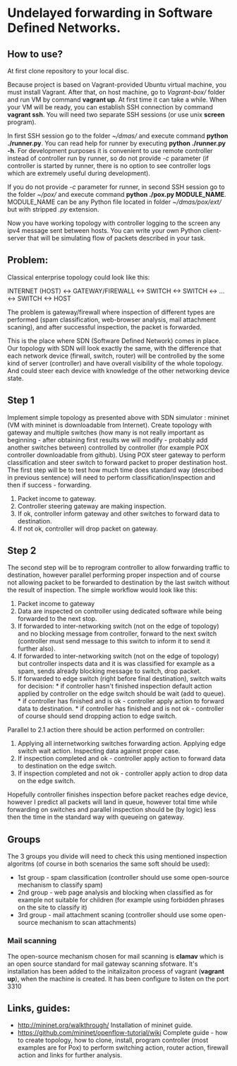 # Undelayed forwarding in Software Defined Networks.

## How to use?

At first clone repository to your local disc.

Because project is based on Vagrant-provided Ubuntu virtual machine, you must install Vagrant.
After that, on host machine, go to *Vagrant-box/* folder and run VM by command **vagrant up**.
At first time it can take a while.
When your VM will be ready, you can establish SSH connection by command **vagrant ssh**.
You will need two separate SSH sessions (or use unix **screen** program).

In first SSH session go to the folder *~/dmas/* and execute command **python ./runner.py**.
You can read help for runner by executing **python ./runner.py -h**.
For development purposes it is convenient to use remote controller instead of controller run by runner, so do not provide *-c* parameter
(if controller is started by runner, there is no option to see controller logs which are extremely useful during development).

If you do not provide *-c* parameter for runner, in second SSH session go to the folder *~/pox/* and execute command **python ./pox.py MODULE_NAME**.
MODULE_NAME can be any Python file located in folder *~/dmas/pox/ext/* but with stripped *.py* extension.

Now you have working topology with controller logging to the screen any ipv4 message sent between hosts.
You can write your own Python client-server that will be simulating flow of packets described in your task.

## Problem:

Classical enterprise topology could look like this:

INTERNET (HOST) <-> GATEWAY/FIREWALL <-> SWITCH <-> SWITCH <-> ... <-> SWITCH <-> HOST

The problem is gateway/firewall where inspection of different types are performed (spam classification, web-browser analysis, mail attachment scaning), and after successful inspection, the packet is forwarded.

This is the place where SDN (Software Defined Network) comes in place. Our topology with SDN will look exactly the same, with the difference that each network device (firwall, switch, router) will be controlled by the some kind of server (controller) and have overall visibility of the whole topology. And could steer each device with knowledge of the other networking device state.

## Step 1

Implement simple topology as presented above with SDN simulator : mininet (VM with mininet is downloadable from Internet).
Create topology with gateway and multiple switches  (how many is not really important as beginning - after obtaining first results we will modify - probably add another switches between) controlled by controller (for example POX controller downloadable from github). Using POX steer gateway to perform classification and steer switch to forward packet to proper destination host.
The first step will be to test how much time does standard way (described in previous sentence) will need to perform classification/inspection and then if success - forwarding.

1. Packet income to gateway.
2. Controller steering gateway are making inspection.
  1. If ok, controller inform gateway and other switches to forward data to destination.
  2. If not ok, controller will drop packet on gateway.

## Step 2

The second step will be to reprogram controller to allow forwarding traffic to destination, however parallel performing proper inspection and of course not allowing packet to be forwarded to destination by the last switch without the result of inspection. The simple workflow would look like this:

1. Packet income to gateway
2. Data are inspected on controller using dedicated software while being forwarded to the next stop.
  1. If forwarded to inter-networking switch (not on the edge of topology) and no blocking message from controller, forward to the next switch (controller must send message to this switch to inform it to send it further also).
  2. If forwarded to inter-networking switch (not on the edge of topology) but controller inspects data and it is was classified for example as a spam, sends already blocking message to switch, drop packet.
  3. If forwarded to edge switch (right before final destination), switch waits for decision:
    * if controller hasn't finished inspection default action applied by controller on the edge switch should be wait (add to queue).
    * if controller has finished and is ok - controller apply action to forward data to destination.
    * if controller has finished and is not ok - controller of course should send dropping action to edge switch.

Parallel to 2.1 action there should be action performed on controller:
  1. Applying all internetworking switches forwarding action. Applying edge switch wait action. Inspecting data against proper case.
  2. If inspection completed and ok - controller apply action to forward data to destination on the edge switch.
  3. If inspection completed and not ok - controller apply action to drop data on the edge switch.

Hopefully controller finishes inspection before packet reaches edge device, however I predict all packets will land in queue, however total time while forwarding on switches and parallel inspection should be (by logic) less then the time in the standard way with queueing on gateway.

## Groups

The 3 groups you divide will need to check this using mentioned inspection algoritms (of course in both scenarios the same soft should be used):

* 1st group - spam classification (controller should use some open-source mechanism to classify spam)
* 2nd group - web page analysis and blocking when classified as for example not suitable for children (for example using forbidden phrases on the site to classify it)
* 3rd group - mail attachment scaning (controller should use some open-source mechanism to scan attachments)

### Mail scanning 

The open-source mechanism chosen for mail scanning is **clamav** which is an open source standard for mail gateway scanning sfotware. 
It's installation has been added to the initalizaiton process of vagrant (**vagrant up**), when the machine is created. 
It has been configure to listen on the port 3310

## Links, guides:
- http://mininet.org/walkthrough/ Installation of mininet guide.
- https://github.com/mininet/openflow-tutorial/wiki Complete guide - how to create topology, how to clone, install, program controller (most examples are for Pox) to perform switching action, router action, firewall action and links for further analysis.
